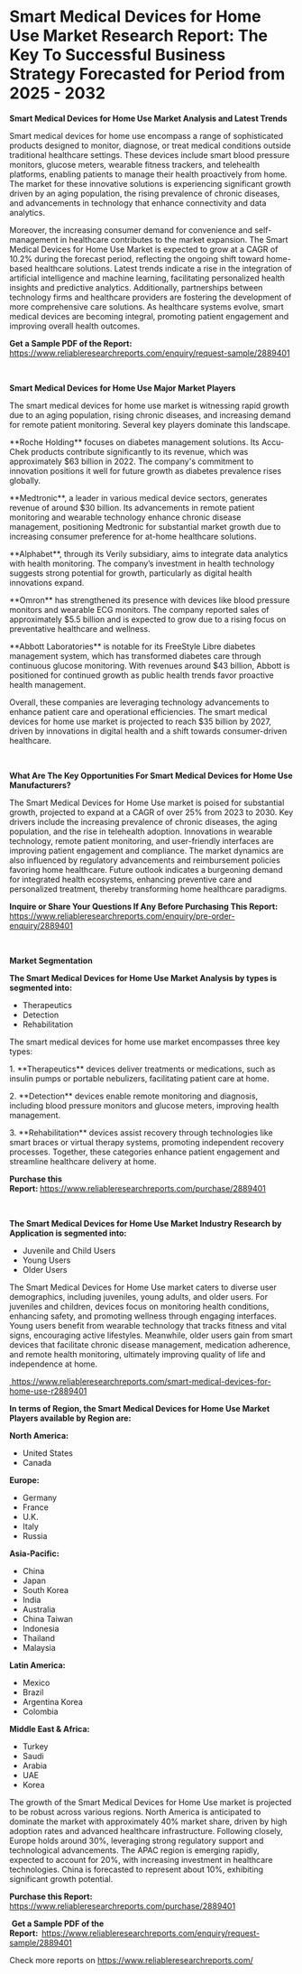 <p><h1>Smart Medical Devices for Home Use Market Research Report: The Key To Successful Business Strategy Forecasted for Period from 2025 - 2032</h1></p><p><strong>Smart Medical Devices for Home Use Market Analysis and Latest Trends</strong></p>
<p><p>Smart medical devices for home use encompass a range of sophisticated products designed to monitor, diagnose, or treat medical conditions outside traditional healthcare settings. These devices include smart blood pressure monitors, glucose meters, wearable fitness trackers, and telehealth platforms, enabling patients to manage their health proactively from home. The market for these innovative solutions is experiencing significant growth driven by an aging population, the rising prevalence of chronic diseases, and advancements in technology that enhance connectivity and data analytics.</p><p>Moreover, the increasing consumer demand for convenience and self-management in healthcare contributes to the market expansion. The Smart Medical Devices for Home Use Market is expected to grow at a CAGR of 10.2% during the forecast period, reflecting the ongoing shift toward home-based healthcare solutions. Latest trends indicate a rise in the integration of artificial intelligence and machine learning, facilitating personalized health insights and predictive analytics. Additionally, partnerships between technology firms and healthcare providers are fostering the development of more comprehensive care solutions. As healthcare systems evolve, smart medical devices are becoming integral, promoting patient engagement and improving overall health outcomes.</p></p>
<p><strong>Get a Sample PDF of the Report:&nbsp;</strong> <a href="https://www.reliableresearchreports.com/enquiry/request-sample/2889401?utm_campaign=3210&utm_medium=2&utm_source=Github&utm_content=ia&utm_term=14032025&utm_id=smart-medical-devices-for-home-use">https://www.reliableresearchreports.com/enquiry/request-sample/2889401</a></p>
<p>&nbsp;</p>
<p><strong>Smart Medical Devices for Home Use Major Market Players</strong></p>
<p><p>The smart medical devices for home use market is witnessing rapid growth due to an aging population, rising chronic diseases, and increasing demand for remote patient monitoring. Several key players dominate this landscape.</p><p>**Roche Holding** focuses on diabetes management solutions. Its Accu-Chek products contribute significantly to its revenue, which was approximately $63 billion in 2022. The company's commitment to innovation positions it well for future growth as diabetes prevalence rises globally.</p><p>**Medtronic**, a leader in various medical device sectors, generates revenue of around $30 billion. Its advancements in remote patient monitoring and wearable technology enhance chronic disease management, positioning Medtronic for substantial market growth due to increasing consumer preference for at-home healthcare solutions.</p><p>**Alphabet**, through its Verily subsidiary, aims to integrate data analytics with health monitoring. The company’s investment in health technology suggests strong potential for growth, particularly as digital health innovations expand.</p><p>**Omron** has strengthened its presence with devices like blood pressure monitors and wearable ECG monitors. The company reported sales of approximately $5.5 billion and is expected to grow due to a rising focus on preventative healthcare and wellness.</p><p>**Abbott Laboratories** is notable for its FreeStyle Libre diabetes management system, which has transformed diabetes care through continuous glucose monitoring. With revenues around $43 billion, Abbott is positioned for continued growth as public health trends favor proactive health management.</p><p>Overall, these companies are leveraging technology advancements to enhance patient care and operational efficiencies. The smart medical devices for home use market is projected to reach $35 billion by 2027, driven by innovations in digital health and a shift towards consumer-driven healthcare.</p></p>
<p>&nbsp;</p>
<p><strong>What Are The Key Opportunities For Smart Medical Devices for Home Use Manufacturers?</strong></p>
<p><p>The Smart Medical Devices for Home Use market is poised for substantial growth, projected to expand at a CAGR of over 25% from 2023 to 2030. Key drivers include the increasing prevalence of chronic diseases, the aging population, and the rise in telehealth adoption. Innovations in wearable technology, remote patient monitoring, and user-friendly interfaces are improving patient engagement and compliance. The market dynamics are also influenced by regulatory advancements and reimbursement policies favoring home healthcare. Future outlook indicates a burgeoning demand for integrated health ecosystems, enhancing preventive care and personalized treatment, thereby transforming home healthcare paradigms.</p></p>
<p><strong>Inquire or Share Your Questions If Any Before Purchasing This Report:</strong> <a href="https://www.reliableresearchreports.com/enquiry/pre-order-enquiry/2889401?utm_campaign=3210&utm_medium=2&utm_source=Github&utm_content=ia&utm_term=14032025&utm_id=smart-medical-devices-for-home-use">https://www.reliableresearchreports.com/enquiry/pre-order-enquiry/2889401</a></p>
<p>&nbsp;</p>
<p><strong>Market Segmentation</strong></p>
<p><strong>The Smart Medical Devices for Home Use Market Analysis by types is segmented into:</strong></p>
<p><ul><li>Therapeutics</li><li>Detection</li><li>Rehabilitation</li></ul></p>
<p><p>The smart medical devices for home use market encompasses three key types: </p><p>1. **Therapeutics** devices deliver treatments or medications, such as insulin pumps or portable nebulizers, facilitating patient care at home. </p><p>2. **Detection** devices enable remote monitoring and diagnosis, including blood pressure monitors and glucose meters, improving health management. </p><p>3. **Rehabilitation** devices assist recovery through technologies like smart braces or virtual therapy systems, promoting independent recovery processes. Together, these categories enhance patient engagement and streamline healthcare delivery at home.</p></p>
<p><strong>Purchase this Report:&nbsp;</strong><a href="https://www.reliableresearchreports.com/purchase/2889401?utm_campaign=3210&utm_medium=2&utm_source=Github&utm_content=ia&utm_term=14032025&utm_id=smart-medical-devices-for-home-use">https://www.reliableresearchreports.com/purchase/2889401</a></p>
<p>&nbsp;</p>
<p><strong>The Smart Medical Devices for Home Use Market Industry Research by Application is segmented into:</strong></p>
<p><ul><li>Juvenile and Child Users</li><li>Young Users</li><li>Older Users</li></ul></p>
<p><p>The Smart Medical Devices for Home Use market caters to diverse user demographics, including juveniles, young adults, and older users. For juveniles and children, devices focus on monitoring health conditions, enhancing safety, and promoting wellness through engaging interfaces. Young users benefit from wearable technology that tracks fitness and vital signs, encouraging active lifestyles. Meanwhile, older users gain from smart devices that facilitate chronic disease management, medication adherence, and remote health monitoring, ultimately improving quality of life and independence at home.</p></p>
<p><a href="https://www.reliableresearchreports.com/smart-medical-devices-for-home-use-r2889401?utm_campaign=3210&utm_medium=2&utm_source=Github&utm_content=ia&utm_term=14032025&utm_id=smart-medical-devices-for-home-use">&nbsp;https://www.reliableresearchreports.com/smart-medical-devices-for-home-use-r2889401</a></p>
<p><strong>In terms of Region, the Smart Medical Devices for Home Use Market Players available by Region are:</strong></p>
<p>
    <p> <strong> North America: </strong>
        <ul>
            <li>United States</li>
            <li>Canada</li>
        </ul>
        </p> 
    <p> <strong> Europe: </strong>
        <ul>
            <li>Germany</li>
            <li>France</li>
            <li>U.K.</li>
            <li>Italy</li>
            <li>Russia</li>
        </ul>
        </p> 
    <p> <strong> Asia-Pacific: </strong>
        <ul>
            <li>China</li>
            <li>Japan</li>
            <li>South Korea</li>
            <li>India</li>
            <li>Australia</li>
            <li>China Taiwan</li>
            <li>Indonesia</li>
            <li>Thailand</li>
            <li>Malaysia</li>
        </ul>
        </p> 
    <p> <strong> Latin America: </strong>
        <ul>
            <li>Mexico</li>
            <li>Brazil</li>
            <li>Argentina Korea</li>
            <li>Colombia</li>
        </ul>
        </p> 
    <p> <strong> Middle East & Africa: </strong>
        <ul>
            <li>Turkey</li>
            <li>Saudi</li>
            <li>Arabia</li>
            <li>UAE</li>
            <li>Korea</li>
        </ul>
    </p>
    </p>
<p><p>The growth of the Smart Medical Devices for Home Use market is projected to be robust across various regions. North America is anticipated to dominate the market with approximately 40% market share, driven by high adoption rates and advanced healthcare infrastructure. Following closely, Europe holds around 30%, leveraging strong regulatory support and technological advancements. The APAC region is emerging rapidly, expected to account for 20%, with increasing investment in healthcare technologies. China is forecasted to represent about 10%, exhibiting significant growth potential.</p></p>
<p><strong>Purchase this Report: </strong><a href="https://www.reliableresearchreports.com/purchase/2889401?utm_campaign=3210&utm_medium=2&utm_source=Github&utm_content=ia&utm_term=14032025&utm_id=smart-medical-devices-for-home-use">https://www.reliableresearchreports.com/purchase/2889401</a></p>
<p>&nbsp;<strong>Get a Sample PDF of the Report:&nbsp;&nbsp;</strong><a href="https://www.reliableresearchreports.com/enquiry/request-sample/2889401?utm_campaign=3210&utm_medium=2&utm_source=Github&utm_content=ia&utm_term=14032025&utm_id=smart-medical-devices-for-home-use">https://www.reliableresearchreports.com/enquiry/request-sample/2889401</a></p>
<p><strong></strong></p>
<p>Check more reports on <a href="https://www.reliableresearchreports.com/?utm_campaign=3210&utm_medium=2&utm_source=Github&utm_content=ia&utm_term=14032025&utm_id=smart-medical-devices-for-home-use">https://www.reliableresearchreports.com/</a></p>